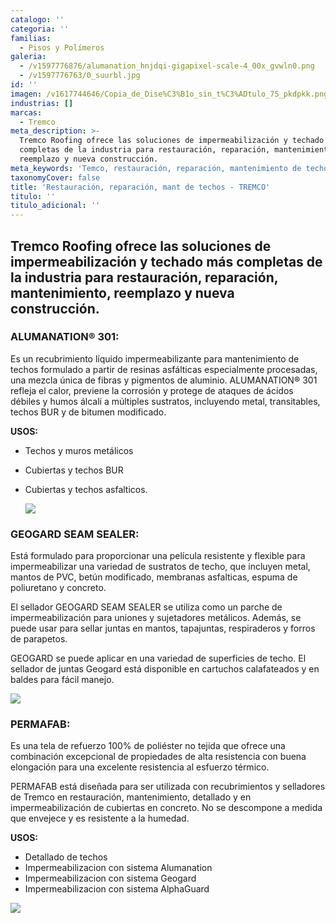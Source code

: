 ```yaml
---
catalogo: ''
categoria: ''
familias:
  - Pisos y Polímeros
galeria:
  - /v1597776876/alumanation_hnjdqi-gigapixel-scale-4_00x_gvwln0.png
  - /v1597776763/0_suurbl.jpg
id: ''
imagen: /v1617744646/Copia_de_Dise%C3%B1o_sin_t%C3%ADtulo_75_pkdpkk.png
industrias: []
marcas:
  - Tremco
meta_description: >-
  Tremco Roofing ofrece las soluciones de impermeabilización y techado más
  completas de la industria para restauración, reparación, mantenimiento,
  reemplazo y nueva construcción.
meta_keywords: 'Temco, restauración, reparación, mantenimiento de techos'
taxonomyCover: false
title: 'Restauración, reparación, mant de techos - TREMCO'
titulo: ''
titulo_adicional: ''
---
```





## Tremco Roofing ofrece las soluciones de impermeabilización y techado más completas de la industria para restauración, reparación, mantenimiento, reemplazo y nueva construcción.

### **ALUMANATION® 301:**

Es un recubrimiento líquido impermeabilizante para mantenimiento de techos formulado a partir de resinas asfálticas especialmente procesadas, una mezcla única de fibras y pigmentos de aluminio. ALUMANATION® 301 refleja el calor, previene la corrosión y protege de ataques de ácidos débiles y humos álcali a múltiples sustratos, incluyendo metal, transitables, techos BUR y de bitumen modificado.

**USOS:**

- Techos y muros metálicos
- Cubiertas y techos BUR
- Cubiertas y techos asfalticos.

  ![](https://res.cloudinary.com/novatec/v1597776732/11_pnl4k8.png)

### **GEOGARD SEAM SEALER:**

Está formulado para proporcionar una película resistente y flexible para impermeabilizar una variedad de sustratos de techo, que incluyen metal, mantos de PVC, betún modificado, membranas asfalticas, espuma de poliuretano y concreto.

El sellador GEOGARD SEAM SEALER se utiliza como un parche de impermeabilización para uniones y sujetadores metálicos. Además, se puede usar para sellar juntas en mantos, tapajuntas, respiraderos y forros de parapetos.

GEOGARD se puede aplicar en una variedad de superficies de techo. El sellador de juntas Geogard está disponible en cartuchos calafateados y en baldes para fácil manejo.

![](https://res.cloudinary.com/novatec/v1597776998/tremco-alumanation-301-8_r4rjs1.png)

### **PERMAFAB:**

Es una tela de refuerzo 100% de poliéster no tejida que ofrece una combinación excepcional de propiedades de alta resistencia con buena elongación para una excelente resistencia al esfuerzo térmico.

PERMAFAB está diseñada para ser utilizada con recubrimientos y selladores de Tremco en restauración, mantenimiento, detallado y en impermeabilización de cubiertas en concreto. No se descompone a medida que envejece y es resistente a la humedad.

**USOS:**

- Detallado de techos
- Impermeabilizacion con sistema Alumanation
- Impermeabilizacion con sistema Geogard
- Impermeabilizacion con sistema AlphaGuard

![](https://res.cloudinary.com/novatec/v1597777059/maxresdefault_jzwmvh.jpg)
